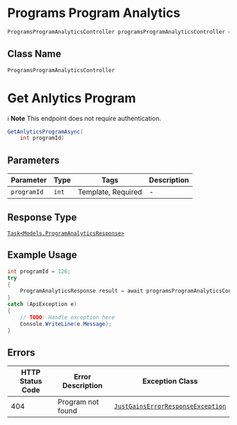 # Programs Program Analytics

```csharp
ProgramsProgramAnalyticsController programsProgramAnalyticsController = client.ProgramsProgramAnalyticsController;
```

## Class Name

`ProgramsProgramAnalyticsController`


# Get Anlytics Program

:information_source: **Note** This endpoint does not require authentication.

```csharp
GetAnlyticsProgramAsync(
    int programId)
```

## Parameters

| Parameter | Type | Tags | Description |
|  --- | --- | --- | --- |
| `programId` | `int` | Template, Required | - |

## Response Type

[`Task<Models.ProgramAnalyticsResponse>`](../../doc/models/program-analytics-response.md)

## Example Usage

```csharp
int programId = 126;
try
{
    ProgramAnalyticsResponse result = await programsProgramAnalyticsController.GetAnlyticsProgramAsync(programId);
}
catch (ApiException e)
{
    // TODO: Handle exception here
    Console.WriteLine(e.Message);
}
```

## Errors

| HTTP Status Code | Error Description | Exception Class |
|  --- | --- | --- |
| 404 | Program not found | [`JustGainsErrorResponseException`](../../doc/models/just-gains-error-response-exception.md) |

